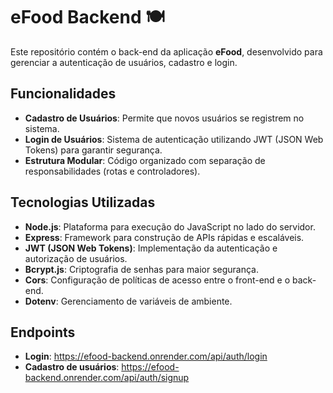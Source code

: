# eFood Backend 🍽️

Este repositório contém o back-end da aplicação **eFood**, desenvolvido para gerenciar a autenticação de usuários, cadastro e login.

## Funcionalidades

- **Cadastro de Usuários**: Permite que novos usuários se registrem no sistema.
- **Login de Usuários**: Sistema de autenticação utilizando JWT (JSON Web Tokens) para garantir segurança.
- **Estrutura Modular**: Código organizado com separação de responsabilidades (rotas e controladores).

## Tecnologias Utilizadas

- **Node.js**: Plataforma para execução do JavaScript no lado do servidor.
- **Express**: Framework para construção de APIs rápidas e escaláveis.
- **JWT (JSON Web Tokens)**: Implementação da autenticação e autorização de usuários.
- **Bcrypt.js**: Criptografia de senhas para maior segurança.
- **Cors**: Configuração de políticas de acesso entre o front-end e o back-end.
- **Dotenv**: Gerenciamento de variáveis de ambiente.

## Endpoints

- **Login**: https://efood-backend.onrender.com/api/auth/login
- **Cadastro de usuários**: https://efood-backend.onrender.com/api/auth/signup

